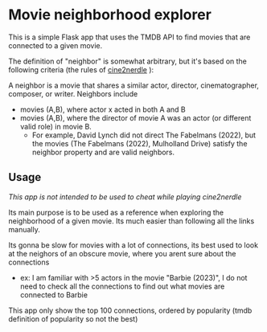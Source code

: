 # Movie neighborhood explorer

This is a simple Flask app that uses the TMDB API to find movies that are connected to a given movie.

The definition of "neighbor" is somewhat arbitrary, but it's based on the following criteria (the rules of [cine2nerdle](https://www.cinenerdle2.app/how-to-play/battle/classic) ): 

A neighbor is a movie that shares a similar actor, director, cinematographer, composer, or writer. Neighbors include 
* movies (A,B), where actor x acted in both A and B
* movies (A,B), where the director of movie A was an actor (or different valid role) in movie B. 
    - For example, David Lynch did not direct The Fabelmans (2022), but the movies (The Fabelmans (2022), Mulholland Drive) satisfy the neighbor property and are valid neighbors.

## Usage

*This app is not intended to be used to cheat while playing cine2nerdle*

Its main purpose is to be used as a reference when exploring the neighborhood of a given movie. Its much easier than following all the links manually.

Its gonna be slow for movies with a lot of connections, its best used to look at the neighors of an obscure movie, where you arent sure about the connections 
- ex: I am familiar with >5 actors in the movie "Barbie (2023)", I do not need to check all the connections to find out what movies are connected to Barbie

This app only show the top 100 connections, ordered by popularity (tmdb definition of popularity so not the best)